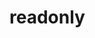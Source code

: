 <!--
 * @Author: tangdaoyong
 * @Date: 2021-06-27 17:46:07
 * @LastEditors: tangdaoyong
 * @LastEditTime: 2021-06-27 17:46:08
 * @Description: readonly
-->
# readonly